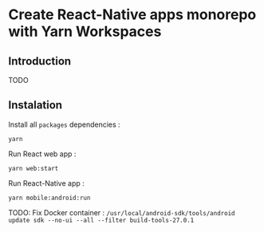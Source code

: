 # Create React-Native apps monorepo with Yarn Workspaces

## Introduction

TODO

## Instalation

Install all `packages` dependencies :

`yarn`

Run React web app :

`yarn web:start`

Run React-Native app :

`yarn mobile:android:run`

TODO: Fix Docker container : `/usr/local/android-sdk/tools/android update sdk --no-ui --all --filter build-tools-27.0.1`
